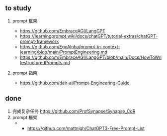 ## to study

1. prompt 框架

   - https://github.com/EmbraceAGI/LangGPT
   - https://learningprompt.wiki/docs/chatGPT/tutorial-extras/chatGPT-prompt-framework
   - https://github.com/EgoAlpha/prompt-in-context-learning/blob/main/PromptEngineering.md
   - https://github.com/EmbraceAGI/LangGPT/blob/main/Docs/HowToWritestructuredPrompts.md

2. prompt 指南
   - https://github.com/dair-ai/Prompt-Engineering-Guide

## done

1. 完成复杂任务
   https://github.com/ProfSynapse/Synapse_CoR
2. prompt 框架
   - - https://github.com/mattnigh/ChatGPT3-Free-Prompt-List
